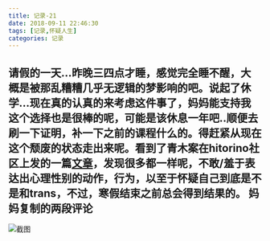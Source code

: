 ```yaml
---
title: 记录-21
date: 2018-09-11 22:46:30
tags: [记录,怀疑人生]
categories: 记录
---
```

请假的一天…昨晚三四点才睡，感觉完全睡不醒，大概是被那乱糟糟几乎无逻辑的梦影响的吧。说起了休学...现在真的认真的来考虑这件事了，妈妈能支持我这个选择也是很棒的呢，可能是该休息一年吧..顺便去刷一下证明，补一下之前的课程什么的。得赶紧从现在这个颓废的状态走出来呢。看到了青木案在hitorino社区上发的一篇[文章](https://forum.hitorino.moe/t/topic/3213“困扰于“真假trans”之间的心路”)，发现很多都一样呢，不敢/羞于表达出心理性别的动作，行为，以至于怀疑自己到底是不是和trans，不过，寒假结束之前总会得到结果的。 
妈妈复制的两段评论
---
![截图](/img/记录21-1.jpg)
